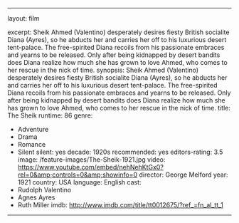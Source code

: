 ---

layout: film

excerpt: Sheik Ahmed (Valentino) desperately desires fiesty British socialite Diana (Ayres), so he abducts her and carries her off to his luxurious desert tent-palace. The free-spirited Diana recoils from his passionate embraces and yearns to be released. Only after being kidnapped by desert bandits does Diana realize how much she has grown to love Ahmed, who comes to her rescue in the nick of time.
synopsis: Sheik Ahmed (Valentino) desperately desires fiesty British socialite Diana (Ayres), so he abducts her and carries her off to his luxurious desert tent-palace. The free-spirited Diana recoils from his passionate embraces and yearns to be released. Only after being kidnapped by desert bandits does Diana realize how much she has grown to love Ahmed, who comes to her rescue in the nick of time.
title: The Sheik
runtime: 86
genre:
- Adventure
- Drama
- Romance
- Silent
silent: yes
decade: 1920s
recommended: yes
editors-rating: 3.5
image:  /feature-images/The-Sheik-1921.jpg
video: https://www.youtube.com/embed/nehNehKtGx0?rel=0&amp;controls=0&amp;showinfo=0
director: George Melford
year: 1921
country:  USA
language: English 
cast:
- Rudolph Valentino
- Agnes Ayres
- Ruth Miller
imdb: http://www.imdb.com/title/tt0012675/?ref_=fn_al_tt_1

--- 